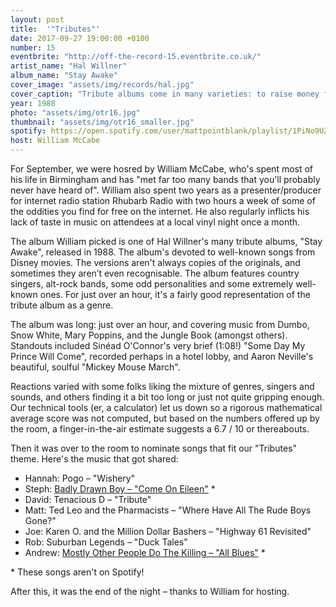 ```yaml
---
layout: post
title:  '"Tributes"'
date: 2017-09-27 19:00:00 +0100
number: 15
eventbrite: "http://off-the-record-15.eventbrite.co.uk/"
artist_name: "Hal Willner"
album_name: "Stay Awake"
cover_image: "assets/img/records/hal.jpg"
cover_caption: "Tribute albums come in many varieties: to raise money for charities, to commemorate an event, or just to cash in on someone famous. This one's for Disney!"
year: 1988
photo: "assets/img/otr16.jpg"
thumbnail: "assets/img/otr16_smaller.jpg"
spotify: https://open.spotify.com/user/mattpointblank/playlist/1PiNo9UZJ9EutuiDwmcsXs
host: William McCabe
---
```


For September, we were hosred by William McCabe, who's spent most of his life in Birmingham and has "met far too many bands that you'll probably never have heard of". William also spent two years as a presenter/producer for internet radio station Rhubarb Radio with two hours a week of some of the oddities you find for free on the internet. He also regularly inflicts his lack of taste in music on attendees at a local vinyl night once a month.

The album William picked is one of Hal Willner's many tribute albums, "Stay Awake", released in 1988. The album's devoted to well-known songs from Disney movies. The versions aren't always copies of the originals, and sometimes they aren’t even recognisable. The album features country singers, alt-rock bands, some odd personalities and some extremely well-known ones. For just over an hour, it's a fairly good representation of the tribute album as a genre.

The album was long: just over an hour, and covering music from Dumbo, Snow White, Mary Poppins, and the Jungle Book (amongst others). Standouts included Sinéad O'Connor's very brief (1:08!) "Some Day My Prince Will Come", recorded perhaps in a hotel lobby, and Aaron Neville's beautiful, soulful "Mickey Mouse March".

Reactions varied with some folks liking the mixture of genres, singers and sounds, and others finding it a bit too long or just not quite gripping enough. Our technical tools (er, a calculator) let us down so a rigorous mathematical average score was not computed, but based on the numbers offered up by the room, a finger-in-the-air estimate suggests a 6.7 / 10 or thereabouts.

Then it was over to the room to nominate songs that fit our "Tributes" theme. Here's the music that got shared:

- Hannah: Pogo – "Wishery"
- Steph: [Badly Drawn Boy – "Come On Eileen"](https://www.youtube.com/watch?v=Ax0XQHV1IVA) *
- David: Tenacious D – "Tribute"
- Matt: Ted Leo and the Pharmacists – "Where Have All The Rude Boys Gone?"
- Joe: Karen O. and the Million Dollar Bashers – "Highway 61 Revisited"
- Rob: Suburban Legends – "Duck Tales"
- Andrew: [Mostly Other People Do The Killing – "All Blues"](https://soundcloud.com/bk-music-pr/all-blues-mostly-other-people-do-the-killing) *
 

\* These songs aren't on Spotify!

After this, it was the end of the night – thanks to William for hosting.